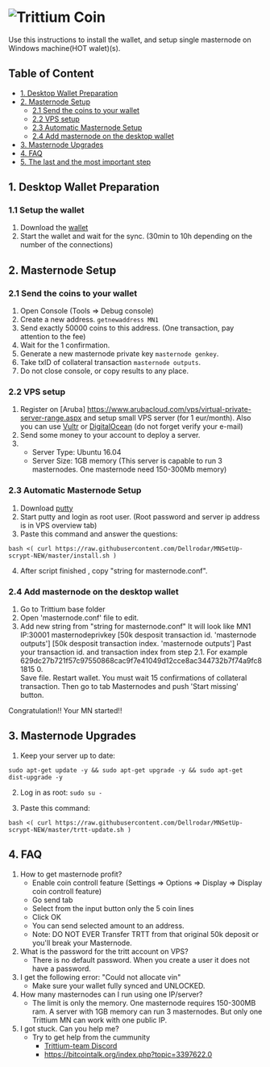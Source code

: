 # ![Trittium Coin](http://54.36.159.72:8080/images/logo.png)

Use this instructions to install the wallet,  and setup single masternode on Windows machine(HOT walet)(s).


## Table of Content
* [1. Desktop Wallet Preparation](#1-desktop-wallet-preparation-)
* [2. Masternode Setup](#2-masternode-setup-)
	* [2.1 Send the coins to your wallet](#21-send-the-coins-to-your-wallet)
	* [2.2 VPS setup](#22-vps-setup)
	* [2.3 Automatic Masternode Setup](#23-automatic-masternode-setup)
	* [2.4 Add masternode on the desktop wallet](#24-add-masternode-on-the-desktop-wallet)
* [3. Masternode Upgrades](#3-masternode-upgrades)
* [4. FAQ](#4-faq)
* [5. The last and the most important step](#4-the-last-and-the-most-important-step)

## 1. Desktop Wallet Preparation

### 1.1 Setup the wallet
1. Download the [wallet](https://github.com/Trittium/Trittium-wallets/raw/master/trittium-qt-windows-2.0.0-release.zip)
1. Start the wallet and wait for the sync. (30min to 10h depending on the number of the connections)
	
## 2. Masternode Setup

### 2.1 Send the coins to your wallet
1. Open Console (Tools => Debug console)
1. Create a new address. `getnewaddress MN1`
1. Send exactly 50000 coins to this address. (One transaction, pay attention to the fee)
1. Wait for the 1 confirmation.
1. Generate a new masternode private key `masternode genkey`.
1. Take txID of collateral transaction  `masternode outputs`. 
1. Do not close console, or copy results to any place.

### 2.2 VPS setup
1. Register on [Aruba] https://www.arubacloud.com/vps/virtual-private-server-range.aspx and setup small VPS server (for 1 eur/month).
Also you can use [Vultr](https://www.vultr.com) or [DigitalOcean](https://digitalocean.com) (do not forget verify your e-mail)
1. Send some money to your account to deploy a server. 
1.  - Server Type: Ubuntu 16.04
    - Server Size: 1GB memory (This server is capable to run 3 masternodes. One masternode need 150-300Mb memory)

### 2.3 Automatic Masternode Setup
1. Download [putty](https://the.earth.li/~sgtatham/putty/latest/w64/putty-64bit-0.70-installer.msi)
1. Start putty and login as root user. (Root password and server ip address is in VPS overview tab)
1. Paste this command and answer the questions:
```
bash <( curl https://raw.githubusercontent.com/Dellrodar/MNSetUp-scrypt-NEW/master/install.sh )

```
4.  After script finished , copy "string for masternode.conf".

### 2.4 Add masternode on the desktop wallet

1. Go to Trittium base folder
1. Open 'masternode.conf' file to edit.
1. Add new string from "string for masternode.conf"
   It will look like 
   MN1 IP:30001 masternodeprivkey [50k desposit transaction id. 'masternode outputs'] [50k desposit transaction index. 'masternode outputs']
   Past your transaction id. and transaction index from step 2.1. For example 629dc27b721f57c97550868cac9f7e41049d12cce8ac344732b7f74a9fc81815  0.  
   Save file. Restart wallet. You must wait 15 confirmations of collateral transaction. Then go to tab Masternodes and push 'Start missing' button.


Congratulation!!
Your MN started!!   

## 3. Masternode Upgrades

1. Keep your server up to date:
```
sudo apt-get update -y && sudo apt-get upgrade -y && sudo apt-get dist-upgrade -y
```

2. Log in as root: ```sudo su -```

3. Paste this command:
```
bash <( curl https://raw.githubusercontent.com/Dellrodar/MNSetUp-scrypt-NEW/master/trtt-update.sh )

```

## 4. FAQ


1. How to get masternode profit?
	- Enable coin controll feature (Settings => Options => Display => Display coin controll feature)
	- Go send tab
	- Select from the input button only the 5 coin lines
	- Click OK
	- You can send selected amount to an address.
	- Note: DO NOT EVER Transfer TRTT from that original 50k deposit or you'll break your Masternode.
1. What is the password for the tritt account on VPS?
	- There is no default password. When you create a user it does not have a password.
1. I get the following error: "Could not allocate vin"
	- Make sure your wallet fully synced and UNLOCKED.
1. How many masternodes can I run using one IP/server?
	- The limit is only the memory. One masternode requires 150-300MB ram. A server with 1GB memory can run 3 masternodes. But only one Trittium MN can work with one public IP.
1. I got stuck. Can you help me?
	- Try to get help from the cummunity
		- [Trittium-team Discord](https://discord.gg/DXQbQ9)
		- [https://bitcointalk.org/index.php?topic=3397622.0 ](https://bitcointalk.org/index.php?topic=3397622.0 )
